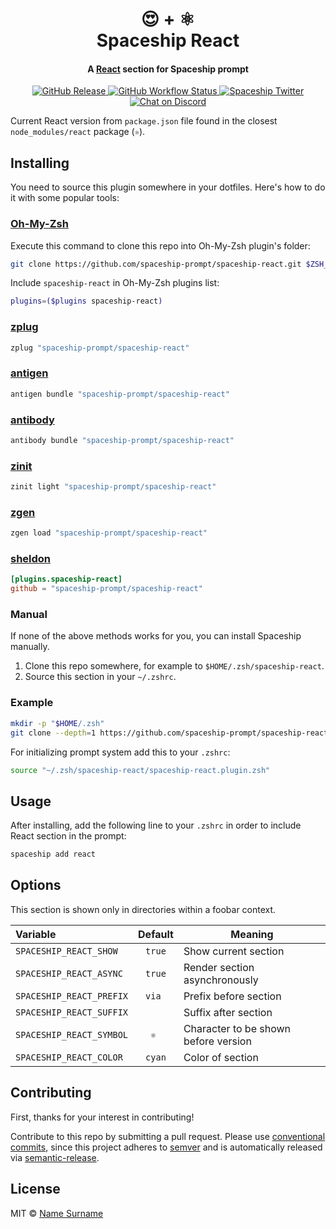 <h1 align="center">
  😍 + ⚛
  <br>Spaceship React<br>
</h1>

<h4 align="center">
  A <a href="https://reactjs.org" target="_blank">React</a> section for Spaceship prompt
</h4>

<p align="center">
  <a href="https://github.com/spaceship-prompt/spaceship-section/releases">
    <img src="https://img.shields.io/github/v/release/spaceship-prompt/spaceship-section.svg?style=flat-square"
      alt="GitHub Release" />
  </a>

  <a href="https://github.com/spaceship-prompt/spaceship-section/actions">
    <img src="https://img.shields.io/github/actions/workflow/status/spaceship-prompt/spaceship-gradle/ci.yaml?style=flat-square"
      alt="GitHub Workflow Status" />
  </a>

  <a href="https://twitter.com/SpaceshipPrompt">
    <img src="https://img.shields.io/badge/twitter-%40SpaceshipPrompt-00ACEE.svg?style=flat-square"
      alt="Spaceship Twitter" />
  </a>

  <a href="https://discord.gg/NTQWz8Dyt9">
    <img
      src="https://img.shields.io/discord/859409950999707668?label=discord&logoColor=white&style=flat-square"
      alt="Chat on Discord"
    />
  </a>
</p>

Current React version from `package.json` file found in the closest `node_modules/react` package (`⚛`).

## Installing

You need to source this plugin somewhere in your dotfiles. Here's how to do it with some popular tools:

### [Oh-My-Zsh]

Execute this command to clone this repo into Oh-My-Zsh plugin's folder:

```zsh
git clone https://github.com/spaceship-prompt/spaceship-react.git $ZSH_CUSTOM/plugins/spaceship-react
```

Include `spaceship-react` in Oh-My-Zsh plugins list:

```zsh
plugins=($plugins spaceship-react)
```

### [zplug]

```zsh
zplug "spaceship-prompt/spaceship-react"
```

### [antigen]

```zsh
antigen bundle "spaceship-prompt/spaceship-react"
```

### [antibody]

```zsh
antibody bundle "spaceship-prompt/spaceship-react"
```

### [zinit]

```zsh
zinit light "spaceship-prompt/spaceship-react"
```

### [zgen]

```zsh
zgen load "spaceship-prompt/spaceship-react"
```

### [sheldon]

```toml
[plugins.spaceship-react]
github = "spaceship-prompt/spaceship-react"
```

### Manual

If none of the above methods works for you, you can install Spaceship manually.

1. Clone this repo somewhere, for example to `$HOME/.zsh/spaceship-react`.
2. Source this section in your `~/.zshrc`.

### Example

```zsh
mkdir -p "$HOME/.zsh"
git clone --depth=1 https://github.com/spaceship-prompt/spaceship-react.git "$HOME/.zsh/spaceship-react"
```

For initializing prompt system add this to your `.zshrc`:

```zsh title=".zshrc"
source "~/.zsh/spaceship-react/spaceship-react.plugin.zsh"
```

## Usage

After installing, add the following line to your `.zshrc` in order to include React section in the prompt:

```zsh
spaceship add react
```

## Options

This section is shown only in directories within a foobar context.

| Variable                 |  Default  | Meaning                              |
| :----------------------- | :-------: | ------------------------------------ |
| `SPACESHIP_REACT_SHOW`   |   `true`  | Show current section                 |
| `SPACESHIP_REACT_ASYNC`  |   `true`  | Render section asynchronously        |
| `SPACESHIP_REACT_PREFIX` |   `via `  | Prefix before section                |
| `SPACESHIP_REACT_SUFFIX` |    ` `    | Suffix after section                 |
| `SPACESHIP_REACT_SYMBOL` |    `⚛ `   | Character to be shown before version |
| `SPACESHIP_REACT_COLOR`  |   `cyan`  | Color of section                     |

## Contributing

First, thanks for your interest in contributing!

Contribute to this repo by submitting a pull request. Please use [conventional commits](https://www.conventionalcommits.org/), since this project adheres to [semver](https://semver.org/) and is automatically released via [semantic-release](https://github.com/semantic-release/semantic-release).

## License

MIT © [Name Surname](http://yourwebsite.com)

<!-- References -->

[Oh-My-Zsh]: https://ohmyz.sh/
[zplug]: https://github.com/zplug/zplug
[antigen]: https://antigen.sharats.me/
[antibody]: https://getantibody.github.io/
[zinit]: https://github.com/zdharma/zinit
[zgen]: https://github.com/tarjoilija/zgen
[sheldon]: https://sheldon.cli.rs/
